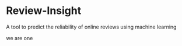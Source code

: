 # Review-Insight

A tool to predict the reliability of online reviews using machine learning

we are one
